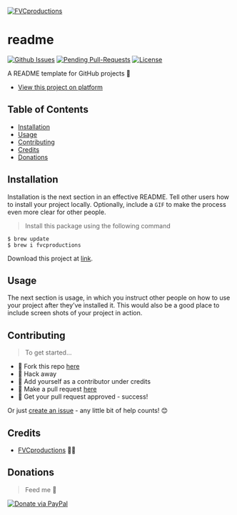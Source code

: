 [![FVCproductions](https://avatars1.githubusercontent.com/u/4284691?v=3&s=200)](http://fvcproductions.com)

# readme

[![Github Issues](http://githubbadges.herokuapp.com/fvcproductions/readme/issues.svg?style=flat-square)](https://github.com/fvcproductions/readme/issues) [![Pending Pull-Requests](http://githubbadges.herokuapp.com/fvcproductions/readme/pulls.svg?style=flat-square)](https://github.com/fvcproductions/readme/pulls) [![License](http://img.shields.io/:license-mit-blue.svg?style=flat-square)](http://badges.mit-license.org)

A README template for GitHub projects 📝

- [View this project on platform]()

## Table of Contents

- [Installation](#installation)
- [Usage](#usage)
- [Contributing](#contributing)
- [Credits](#credits)
- [Donations](#donations)

## Installation

Installation is the next section in an effective README. Tell other users how to install your project locally. Optionally, include a `GIF` to make the process even more clear for other people.

> Install this package using the following command

```shell
$ brew update
$ brew i fvcproductions
```

Download this project at [link](http:link).

## Usage

The next section is usage, in which you instruct other people on how to use your project after they’ve installed it. This would also be a good place to include screen shots of your project in action.

## Contributing

> To get started...

- 🍴 Fork this repo [here](https://github.com/fvcproductions/readme#fork-destination-box)
- 🔨 Hack away
- 👥 Add yourself as a contributor under credits
- 🔧 Make a pull request [here](https://github.com/fvcproductions/readme/compare)
- 🎉 Get your pull request approved - success!

Or just [create an issue](https://github.com/fvcproductions/readme/issues) - any little bit of help counts! 😊

## Credits

- [FVCproductions](http://fvcproductions.com) 🍓🍫

## Donations

> Feed me 🍕

[![Donate via PayPal](https://raw.github.com/xioTechnologies/PayPal-Button/master/PayPal%20Button.png)](http://paypal.me/fvcproductions)